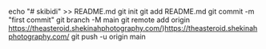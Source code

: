 echo "# skibidi" >> README.md git init git add README.md git commit -m "first commit" git branch -M main git remote add origin https://theasteroid.shekinahphotography.com/)https://theasteroid.shekinahphotography.com/ git push -u origin main
